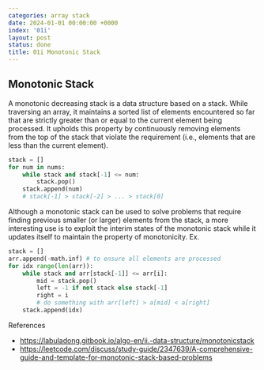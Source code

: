 ```yaml
---
categories: array stack
date: 2024-01-01 00:00:00 +0000
index: '01i'
layout: post
status: done
title: 01i Monotonic Stack
---
```



## Monotonic Stack

A monotonic decreasing stack is a data structure based on a stack. While traversing an array, it maintains a sorted list of elements encountered so far that are strictly greater than or equal to the current element being processed. It upholds this property by continuously removing elements from the top of the stack that violate the requirement (i.e., elements that are less than the current element).

```python
stack = []
for num in nums:
    while stack and stack[-1] <= num:
        stack.pop()
    stack.append(num)
    # stack[-1] > stack[-2] > ... > stack[0]
```

Although a monotonic stack can be used to solve problems that require finding previous smaller (or larger) elements from the stack, a more interesting use is to exploit the interim states of the monotonic stack while it updates itself to maintain the property of monotonicity. Ex.

```python
stack = []
arr.append(-math.inf) # to ensure all elements are processed
for idx range(len(arr)):
    while stack and arr[stack[-1]] <= arr[i]:
        mid = stack.pop()
        left = -1 if not stack else stack[-1]
        right = i
        # do something with arr[left] > a[mid] < a[right]
    stack.append(idx)
```

References 
- https://labuladong.gitbook.io/algo-en/ii.-data-structure/monotonicstack
- https://leetcode.com/discuss/study-guide/2347639/A-comprehensive-guide-and-template-for-monotonic-stack-based-problems